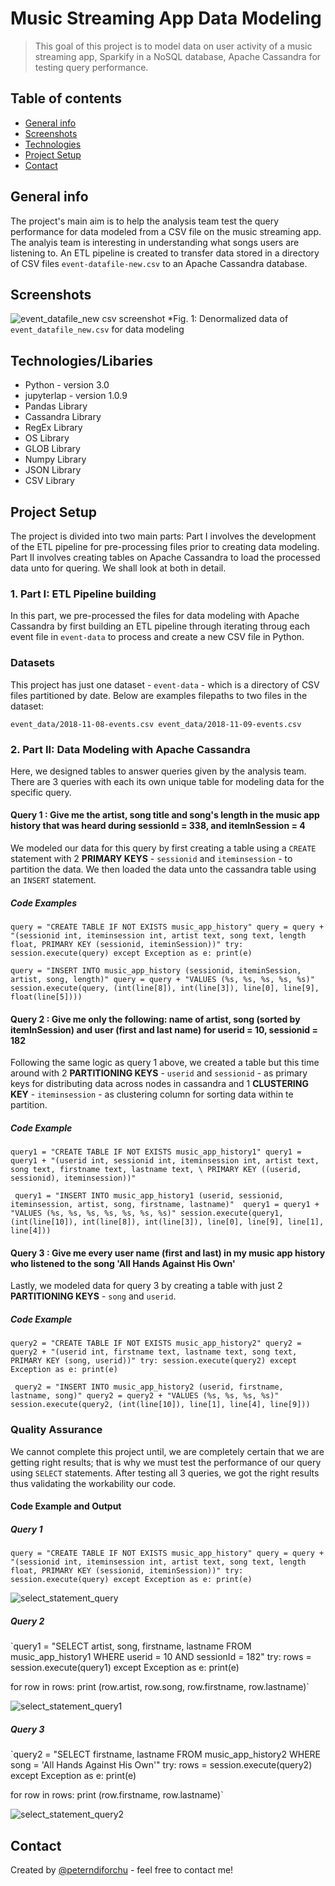 # Music Streaming App Data Modeling 

>This goal of this project is to model data on user activity of a music streaming app, Sparkify in a NoSQL database, 
Apache Cassandra for testing query performance.
## Table of contents

* [General info](#general-info)
* [Screenshots](#screenshots)
* [Technologies](#technologies/Libraries)
* [Project Setup](#projectsetup)
* [Contact](#contact)

## General info

The project's main aim is to help the analysis team test the query performance for data modeled from a CSV file on
the music streaming app. The analyis team is interesting in understanding what songs users are listening to. An ETL
pipeline is created to transfer data stored in a directory of CSV files `event-datafile-new.csv` to an Apache Cassandra 
database.

## Screenshots

![event_datafile_new csv screenshot](https:/d/user-images.githubusercontent.com/76578061/105951570-7fde4500-602d-11eb-94db-b2c7ad4dbb87.png)
*Fig. 1: Denormalized data of `event_datafile_new.csv` for data modeling 

## Technologies/Libaries

* Python - version 3.0
* jupyterlap - version 1.0.9
* Pandas Library
* Cassandra Library
* RegEx Library
* OS Library
* GLOB Library
* Numpy Library
* JSON Library
* CSV Library

## Project Setup

The project is divided into two main parts: Part I involves the development of the ETL pipeline for pre-processing files prior to creating 
data modeling. Part II involves creating tables on Apache Cassandra to load the processed data unto for quering. We shall look at both in detail.

### 1. Part I: ETL Pipeline building

In this part, we pre-processed the files for data modeling with Apache Cassandra by first building an ETL pipeline through iterating throug each 
event file in `event-data` to process and create a new CSV file in Python.

### Datasets

This project has just one dataset - `event-data` - which is a directory of CSV files partitioned by date. Below are examples filepaths to two files 
in the dataset: 

`event_data/2018-11-08-events.csv
event_data/2018-11-09-events.csv`


### 2. Part II: Data Modeling with Apache Cassandra

Here, we designed tables to answer queries given by the analysis team. There are 3 queries with each its own unique table for modeling data for the 
specific query. 

#### Query 1 : Give me the artist, song title and song's length in the music app history that was heard during sessionId = 338, and itemInSession = 4

We modeled our data for this query by first creating a table using a `CREATE` statement with 2 **PRIMARY KEYS** - `sessionid` and `iteminsession` - 
to partition the data. We then loaded the data  unto the cassandra table using an `INSERT` statement.

##### Code Examples

`query = "CREATE TABLE IF NOT EXISTS music_app_history"
query = query + "(sessionid int, iteminsession int, artist text, song text, length float, PRIMARY KEY (sessionid, iteminSession))"
try:
    session.execute(query)
except Exception as e:
    print(e)`
    
 `query = "INSERT INTO music_app_history (sessionid, iteminSession, artist, song, length)"
        query = query + "VALUES (%s, %s, %s, %s, %s)"
        session.execute(query, (int(line[8]), int(line[3]), line[0], line[9], float(line[5])))`

#### Query 2 : Give me only the following: name of artist, song (sorted by itemInSession) and user (first and last name) for userid = 10, sessionid = 182

Following the same logic as query 1 above, we created a table but this time around with 2 **PARTITIONING KEYS** - `userid` and `sessionid` - as primary keys
for distributing data across nodes in cassandra and 1 **CLUSTERING KEY** - `iteminsession` - as clustering column for sorting data within te partition.

##### Code Example

`query1 = "CREATE TABLE IF NOT EXISTS music_app_history1"
query1 = query1 + "(userid int, sessionid int, iteminsession int, artist text, song text, firstname text, lastname text, \
                    PRIMARY KEY ((userid, sessionid), iteminsession))"`
                    
 ` query1 = "INSERT INTO music_app_history1 (userid, sessionid, iteminsession, artist, song, firstname, lastname)" 
        query1 = query1 + "VALUES (%s, %s, %s, %s, %s, %s, %s)"
        session.execute(query1, (int(line[10]), int(line[8]), int(line[3]), line[0], line[9], line[1], line[4]))`
        
#### Query 3 :  Give me every user name (first and last) in my music app history who listened to the song 'All Hands Against His Own'

Lastly, we modeled data for query 3 by creating a table with just 2 **PARTITIONING KEYS** - `song` and `userid`. 

##### Code Example

`query2 = "CREATE TABLE IF NOT EXISTS music_app_history2"
query2 = query2 + "(userid int, firstname text, lastname text, song text, PRIMARY KEY (song, userid))"
try:
    session.execute(query2)
except Exception as e:
    print(e)`
    
` query2 = "INSERT INTO music_app_history2 (userid, firstname, lastname, song)"
        query2 = query2 + "VALUES (%s, %s, %s, %s)"
        session.execute(query2, (int(line[10]), line[1], line[4], line[9]))`

### Quality Assurance
We cannot complete this project until, we are completely certain that we are getting right results; that is why we must test the performance
of our query using `SELECT` statements. After testing all 3 queries, we got the right results thus validating the workability our code.

#### Code Example and Output

##### Query 1

`query = "CREATE TABLE IF NOT EXISTS music_app_history"
query = query + "(sessionid int, iteminsession int, artist text, song text, length float, PRIMARY KEY (sessionid, iteminSession))"
try:
    session.execute(query)
except Exception as e:
    print(e)`
    
![select_statement_query](https://user-images.githubusercontent.com/76578061/106245446-b05ae600-61c9-11eb-88cd-101692d4e50a.png)

##### Query 2

`query1 = "SELECT artist, song, firstname, lastname FROM music_app_history1 WHERE userid = 10 AND sessionId = 182"
try:
    rows = session.execute(query1)
except Exception as e:
    print(e)
    
for row in rows:
    print (row.artist, row.song, row.firstname, row.lastname)`
    
![select_statement_query1](https://user-images.githubusercontent.com/76578061/106245707-24958980-61ca-11eb-8010-617e54742b1b.png)

##### Query 3

`query2 = "SELECT firstname, lastname FROM music_app_history2 WHERE song = 'All Hands Against His Own'"
try:
    rows = session.execute(query2)
except Exception as e:
    print(e)
    
for row in rows:
    print (row.firstname, row.lastname)`
    
![select_statement_query2](https://user-images.githubusercontent.com/76578061/106245873-776f4100-61ca-11eb-9cf6-458e92b6a513.png)

## Contact
Created by [@peterndiforchu](https://www.linkedin.com/in/peter-ndiforchu-0b8986129) - feel free to contact me!
